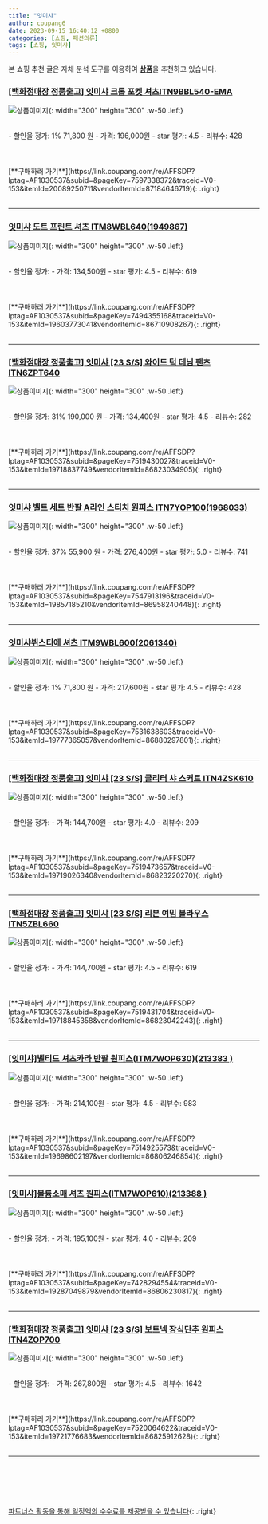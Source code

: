```yaml
---
title: "잇미샤"
author: coupang6
date: 2023-09-15 16:40:12 +0800
categories: [쇼핑, 패션의류]
tags: [쇼핑, 잇미샤]
---
```


본 쇼핑 추천 글은 자체 분석 도구를 이용하여 [**상품**](https://link.coupang.com/a/bao1ui)을 추천하고 있습니다.

### [[백화점매장 정품출고] 잇미샤 크롭 포켓 셔츠ITN9BBL540-EMA](https://link.coupang.com/re/AFFSDP?lptag=AF1030537&subid=&pageKey=7597338372&traceid=V0-153&itemId=20089250711&vendorItemId=87184646719)

![상품이미지](https://thumbnail9.coupangcdn.com/thumbnails/remote/230x230ex/image/vendor_inventory/e4fa/fdb89c6ac8d4cd40e48b27f167d155166f0cda3769a3312e592ed9538fd0.jpg){: width="300" height="300" .w-50 .left}


<br>
- 할인율 정가: 1%  71,800   원
- 가격: 196,000원
- star 평가: 4.5
- 리뷰수: 428
<br>
<br>
<br>
<br>
[**구매하러 가기**](https://link.coupang.com/re/AFFSDP?lptag=AF1030537&subid=&pageKey=7597338372&traceid=V0-153&itemId=20089250711&vendorItemId=87184646719){: .right}
<br>
<br>

---

### [잇미샤 도트 프린트 셔츠 ITM8WBL640(1949867)](https://link.coupang.com/re/AFFSDP?lptag=AF1030537&subid=&pageKey=7494355168&traceid=V0-153&itemId=19603773041&vendorItemId=86710908267)

![상품이미지](https://thumbnail9.coupangcdn.com/thumbnails/remote/230x230ex/image/vendor_inventory/759b/2623cf1c7b4becc08f5374e49f1ff1f9a4b2c06f96422ce468735b09f31b.jpg){: width="300" height="300" .w-50 .left}


<br>
- 할인율 정가: 
- 가격: 134,500원
- star 평가: 4.5
- 리뷰수: 619
<br>
<br>
<br>
<br>
[**구매하러 가기**](https://link.coupang.com/re/AFFSDP?lptag=AF1030537&subid=&pageKey=7494355168&traceid=V0-153&itemId=19603773041&vendorItemId=86710908267){: .right}
<br>
<br>

---

### [[백화점매장 정품출고] 잇미샤 [23 S/S] 와이드 턱 데님 팬츠 ITN6ZPT640](https://link.coupang.com/re/AFFSDP?lptag=AF1030537&subid=&pageKey=7519430027&traceid=V0-153&itemId=19718837749&vendorItemId=86823034905)

![상품이미지](https://thumbnail9.coupangcdn.com/thumbnails/remote/230x230ex/image/vendor_inventory/ab82/3d37316ae481e1e225f2a5e61c0f41d4da10a2dea8e308f9a4e47870ff1d.jpg){: width="300" height="300" .w-50 .left}


<br>
- 할인율 정가: 31%  190,000   원
- 가격: 134,400원
- star 평가: 4.5
- 리뷰수: 282
<br>
<br>
<br>
<br>
[**구매하러 가기**](https://link.coupang.com/re/AFFSDP?lptag=AF1030537&subid=&pageKey=7519430027&traceid=V0-153&itemId=19718837749&vendorItemId=86823034905){: .right}
<br>
<br>

---

### [잇미샤 ﻿벨트 세트 반팔 A라인 스티치 원피스 ITN7YOP100(1968033)](https://link.coupang.com/re/AFFSDP?lptag=AF1030537&subid=&pageKey=7547913196&traceid=V0-153&itemId=19857185210&vendorItemId=86958240448)

![상품이미지](https://thumbnail10.coupangcdn.com/thumbnails/remote/230x230ex/image/vendor_inventory/859c/4353867eb12903d6a5e24dce62b3e841ab623f588d5bbd3dcab159ee0c1e.jpg){: width="300" height="300" .w-50 .left}


<br>
- 할인율 정가: 37%  55,900   원
- 가격: 276,400원
- star 평가: 5.0
- 리뷰수: 741
<br>
<br>
<br>
<br>
[**구매하러 가기**](https://link.coupang.com/re/AFFSDP?lptag=AF1030537&subid=&pageKey=7547913196&traceid=V0-153&itemId=19857185210&vendorItemId=86958240448){: .right}
<br>
<br>

---

### [잇미샤뷔스티에 셔츠 ITM9WBL600(2061340)](https://link.coupang.com/re/AFFSDP?lptag=AF1030537&subid=&pageKey=7531638603&traceid=V0-153&itemId=19777365057&vendorItemId=86880297801)

![상품이미지](https://thumbnail9.coupangcdn.com/thumbnails/remote/230x230ex/image/vendor_inventory/35ad/dd7db41ed4f2d3ca7edf72b7fe380650f10475ee4628e73b125fbace2020.jpg){: width="300" height="300" .w-50 .left}


<br>
- 할인율 정가: 1%  71,800   원
- 가격: 217,600원
- star 평가: 4.5
- 리뷰수: 428
<br>
<br>
<br>
<br>
[**구매하러 가기**](https://link.coupang.com/re/AFFSDP?lptag=AF1030537&subid=&pageKey=7531638603&traceid=V0-153&itemId=19777365057&vendorItemId=86880297801){: .right}
<br>
<br>

---

### [[백화점매장 정품출고] 잇미샤 [23 S/S] 글리터 샤 스커트 ITN4ZSK610](https://link.coupang.com/re/AFFSDP?lptag=AF1030537&subid=&pageKey=7519473657&traceid=V0-153&itemId=19719026340&vendorItemId=86823220270)

![상품이미지](https://thumbnail6.coupangcdn.com/thumbnails/remote/230x230ex/image/vendor_inventory/a0e0/47b19a19a9519f039added509442479f20bb42bce7cbbad91b66697ec0fd.jpg){: width="300" height="300" .w-50 .left}


<br>
- 할인율 정가: 
- 가격: 144,700원
- star 평가: 4.0
- 리뷰수: 209
<br>
<br>
<br>
<br>
[**구매하러 가기**](https://link.coupang.com/re/AFFSDP?lptag=AF1030537&subid=&pageKey=7519473657&traceid=V0-153&itemId=19719026340&vendorItemId=86823220270){: .right}
<br>
<br>

---

### [[백화점매장 정품출고] 잇미샤 [23 S/S] 리본 여밈 블라우스 ITN5ZBL660](https://link.coupang.com/re/AFFSDP?lptag=AF1030537&subid=&pageKey=7519431704&traceid=V0-153&itemId=19718845358&vendorItemId=86823042243)

![상품이미지](https://thumbnail7.coupangcdn.com/thumbnails/remote/230x230ex/image/vendor_inventory/ed9c/c1aab1beb1765ffe909755a10c9c4cb7b58dfe2439bec8794939a9939a1c.jpg){: width="300" height="300" .w-50 .left}


<br>
- 할인율 정가: 
- 가격: 144,700원
- star 평가: 4.5
- 리뷰수: 619
<br>
<br>
<br>
<br>
[**구매하러 가기**](https://link.coupang.com/re/AFFSDP?lptag=AF1030537&subid=&pageKey=7519431704&traceid=V0-153&itemId=19718845358&vendorItemId=86823042243){: .right}
<br>
<br>

---

### [[잇미샤]벨티드 셔츠카라 반팔 원피스(ITM7WOP630)(213383 )](https://link.coupang.com/re/AFFSDP?lptag=AF1030537&subid=&pageKey=7514925573&traceid=V0-153&itemId=19698602197&vendorItemId=86806246854)

![상품이미지](https://thumbnail9.coupangcdn.com/thumbnails/remote/230x230ex/image/vendor_inventory/c4e3/326c93e33c5c4132a017a8e3421adfeb9716fdbf528049cd611ab1f7c4ce.JPG){: width="300" height="300" .w-50 .left}


<br>
- 할인율 정가: 
- 가격: 214,100원
- star 평가: 4.5
- 리뷰수: 983
<br>
<br>
<br>
<br>
[**구매하러 가기**](https://link.coupang.com/re/AFFSDP?lptag=AF1030537&subid=&pageKey=7514925573&traceid=V0-153&itemId=19698602197&vendorItemId=86806246854){: .right}
<br>
<br>

---

### [[잇미샤]볼륨소매 셔츠 원피스(ITM7WOP610)(213388 )](https://link.coupang.com/re/AFFSDP?lptag=AF1030537&subid=&pageKey=7428294554&traceid=V0-153&itemId=19287049879&vendorItemId=86806230817)

![상품이미지](https://thumbnail8.coupangcdn.com/thumbnails/remote/230x230ex/image/vendor_inventory/d0c0/07b34d16a8f5592c443bf6674a55e42c4fd023cf6cd59c87b2cbb18932b3.JPG){: width="300" height="300" .w-50 .left}


<br>
- 할인율 정가: 
- 가격: 195,100원
- star 평가: 4.0
- 리뷰수: 209
<br>
<br>
<br>
<br>
[**구매하러 가기**](https://link.coupang.com/re/AFFSDP?lptag=AF1030537&subid=&pageKey=7428294554&traceid=V0-153&itemId=19287049879&vendorItemId=86806230817){: .right}
<br>
<br>

---

### [[백화점매장 정품출고] 잇미샤 [23 S/S] 보트넥 장식단추 원피스 ITN4ZOP700](https://link.coupang.com/re/AFFSDP?lptag=AF1030537&subid=&pageKey=7520064622&traceid=V0-153&itemId=19721776683&vendorItemId=86825912628)

![상품이미지](https://thumbnail8.coupangcdn.com/thumbnails/remote/230x230ex/image/vendor_inventory/3dea/4364a5d477c4fe2ed4ab8da6a894ab95291650f0aa7b1c7886fe839b870c.jpg){: width="300" height="300" .w-50 .left}


<br>
- 할인율 정가: 
- 가격: 267,800원
- star 평가: 4.5
- 리뷰수: 1642
<br>
<br>
<br>
<br>
[**구매하러 가기**](https://link.coupang.com/re/AFFSDP?lptag=AF1030537&subid=&pageKey=7520064622&traceid=V0-153&itemId=19721776683&vendorItemId=86825912628){: .right}
<br>
<br>

---
<br><br><br><br><br> [파트너스 활동을 통해 일정액의 수수료를 제공받을 수 있습니다](https://link.coupang.com/a/bao1ui){: .right}